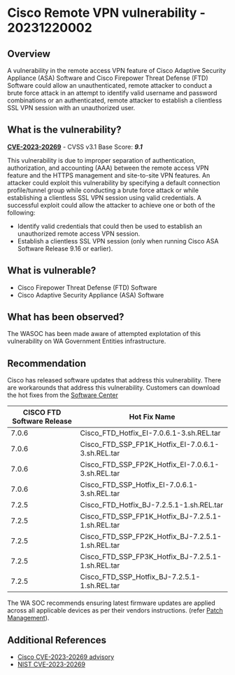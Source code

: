 # Cisco Remote VPN vulnerability - 20231220002

## Overview

A vulnerability in the remote access VPN feature of Cisco Adaptive Security Appliance (ASA) Software and Cisco Firepower Threat Defense (FTD) Software could allow an unauthenticated, remote attacker to conduct a brute force attack in an attempt to identify valid username and password combinations or an authenticated, remote attacker to establish a clientless SSL VPN session with an unauthorized user.

## What is the vulnerability?

[**CVE-2023-20269**](https://nvd.nist.gov/vuln/detail/CVE-2023-20269) - CVSS v3.1 Base Score: ***9.1***

This vulnerability is due to improper separation of authentication, authorization, and accounting (AAA) between the remote access VPN feature and the HTTPS management and site-to-site VPN features. An attacker could exploit this vulnerability by specifying a default connection profile/tunnel group while conducting a brute force attack or while establishing a clientless SSL VPN session using valid credentials. A successful exploit could allow the attacker to achieve one or both of the following:

- Identify valid credentials that could then be used to establish an unauthorized remote access VPN session.
- Establish a clientless SSL VPN session (only when running Cisco ASA Software Release 9.16 or earlier).

## What is vulnerable?

- Cisco Firepower Threat Defense (FTD) Software
- Cisco Adaptive Security Appliance (ASA) Software

## What has been observed?

The WASOC has been made aware of attempted explotation of this vulnerability on WA Government Entities infrastructure.

## Recommendation

Cisco has released software updates that address this vulnerability. There are workarounds that address this vulnerability. Customers can download the hot fixes from the [Software Center](https://software.cisco.com/download/home)

| **CISCO FTD Software Release** | **Hot Fix Name**                                  |
| ------------------------------ | ------------------------------------------------- |
| 7.0.6                          | Cisco_FTD_Hotfix_EI-7.0.6.1-3.sh.REL.tar          |
| 7.0.6                          | Cisco_FTD_SSP_FP1K_Hotfix_EI-7.0.6.1-3.sh.REL.tar |
| 7.0.6                          | Cisco_FTD_SSP_FP2K_Hotfix_EI-7.0.6.1-3.sh.REL.tar |
| 7.0.6                          | Cisco_FTD_SSP_Hotfix_EI-7.0.6.1-3.sh.REL.tar      |
| 7.2.5                          | Cisco_FTD_Hotfix_BJ-7.2.5.1-1.sh.REL.tar          |
| 7.2.5                          | Cisco_FTD_SSP_FP1K_Hotfix_BJ-7.2.5.1-1.sh.REL.tar |
| 7.2.5                          | Cisco_FTD_SSP_FP2K_Hotfix_BJ-7.2.5.1-1.sh.REL.tar |
| 7.2.5                          | Cisco_FTD_SSP_FP3K_Hotfix_BJ-7.2.5.1-1.sh.REL.tar |
| 7.2.5                          | Cisco_FTD_SSP_Hotfix_BJ-7.2.5.1-1.sh.REL.tar      |

The WA SOC recommends ensuring latest firmware updates are applied across all applicable devices as per their vendors instructions. (refer [Patch Management](../guidelines/patch-management.md)).

## Additional References

- [Cisco CVE-2023-20269 advisory](https://sec.cloudapps.cisco.com/security/center/content/CiscoSecurityAdvisory/cisco-sa-asaftd-ravpn-auth-8LyfCkeC#vp)
- [NIST CVE-2023-20269](https://nvd.nist.gov/vuln/detail/CVE-2023-20269)
